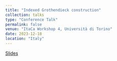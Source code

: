 ```yaml
---
title: "Indexed Grothendieck construction"
collection: talks
type: "Conference Talk"
permalink: false
venue: "ItaCa Workshop 4, Università di Torino"
date: 2023-12-18
location: "Italy"
---
```

[Slides](https://github.com/lucamesiti/lucamesiti.github.io/blob/4aa4d2ce967495c6cc123ae082a3991ba92d6490/files/Talk-2023-12-18_IndexedGrothConstr.pdf)
